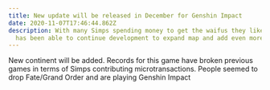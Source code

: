```yaml
---
title: New update will be released in December for Genshin Impact
date: 2020-11-07T17:46:44.862Z
description: With many Simps spending money to get the waifus they like. miHoYo
  has been able to continue development to expand map and add even more WAIFUs.
---
```

New continent will be added. Records for this game have broken previous games in terms of Simps contributing microtransactions. People seemed to drop Fate/Grand Order and are playing Genshin Impact